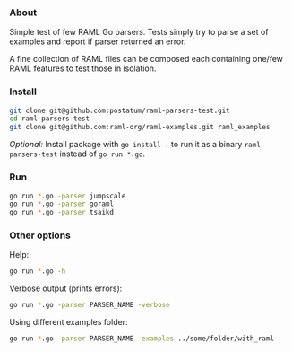 ### About

Simple test of few RAML Go parsers. Tests simply try to parse a set of examples and report if parser returned an error.

A fine collection of RAML files can be composed each containing one/few RAML features to test those in isolation.

### Install

```sh
git clone git@github.com:postatum/raml-parsers-test.git
cd raml-parsers-test
git clone git@github.com:raml-org/raml-examples.git raml_examples
```

*Optional:*
Install package with `go install .` to run it as a binary `raml-parsers-test` instead of `go run *.go`.

### Run

```sh
go run *.go -parser jumpscale
go run *.go -parser goraml
go run *.go -parser tsaikd
```

### Other options

Help:

```sh
go run *.go -h
```

Verbose output (prints errors):

```sh
go run *.go -parser PARSER_NAME -verbose
```

Using different examples folder:

```sh
go run *.go -parser PARSER_NAME -examples ../some/folder/with_raml

```